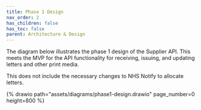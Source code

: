 ```yaml
---
title: Phase 1 Design
nav_order: 2
has_children: false
has_toc: false
parent: Architecture & Design
---
```


The diagram below illustrates the phase 1 design of the Supplier API. This meets the MVP for the API functionality for receiving, issuing, and updating letters and other print media.

This does not include the necessary changes to NHS Notify to allocate letters.

{% drawio path="assets/diagrams/phase1-design.drawio" page_number=0 height=800 %}
